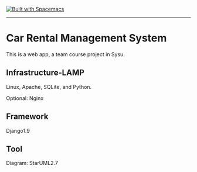 [![Built with Spacemacs](https://cdn.rawgit.com/syl20bnr/spacemacs/442d025779da2f62fc86c2082703697714db6514/assets/spacemacs-badge.svg)](http://github.com/syl20bnr/spacemacs)

---

# Car Rental Management System

This is a web app, a team course project in Sysu.

## Infrastructure-LAMP

Linux, Apache, SQLite, and Python.

Optional: Nginx

## Framework

Django1.9

## Tool

Diagram: StarUML2.7
